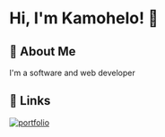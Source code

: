 
# Hi, I'm Kamohelo! 👋


## 🚀 About Me
I'm a software and web developer


## 🔗 Links
[![portfolio](https://img.shields.io/badge/my_portfolio-000?style=for-the-badge&logo=ko-fi&logoColor=white)](https://kamohelokoali.github.io/Personal-portfolio/)



